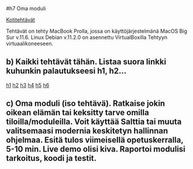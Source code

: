 #h7 Oma moduli

[Kotitehtävät](https://terokarvinen.com/2021/configuration-management-systems-2022-spring/)

Tehtävät on tehty MacBook Prolla, jossa on käyttöjärjestelmänä MacOS Big Sur v.11.6. Linux Debian v.11.2.0 on asennettu VirtualBoxilla Tehtyyn virtuaalikoneeseen.

## b) Kaikki tehtävät tähän. Listaa suora linkki kuhunkin palautukseesi h1, h2...

[h1](https://lagerstedtlinux.wordpress.com/2022/04/05/harjoitus-1-hei-maailma-monet-tilat/)
[h2](https://lagerstedtlinux.wordpress.com/2022/04/12/h2-package-file-service/)
[h3](https://github.com/AntonLagerstedt/PalvelintenHallinta/blob/main/h3.md)
[h4](https://github.com/AntonLagerstedt/PalvelintenHallinta/blob/main/h4/h4.md)
[h5](https://github.com/AntonLagerstedt/PalvelintenHallinta/blob/main/h5/h5.md)
[h6](https://github.com/AntonLagerstedt/PalvelintenHallinta/blob/main/h6/h6.md)

## c) Oma moduli (iso tehtävä). Ratkaise jokin oikean elämän tai keksitty tarve omilla tiloilla/moduleilla. Voit käyttää Salttia tai muuta valitsemaasi modernia keskitetyn hallinnan ohjelmaa. Esitä tulos viimeisellä opetuskerralla, 5-10 min. Live demo olisi kiva. Raportoi modulisi tarkoitus, koodi ja testit.


